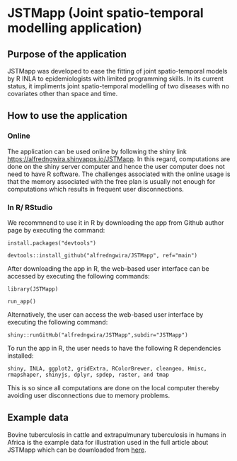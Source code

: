 # JSTMapp (Joint spatio-temporal modelling application)
## Purpose of the application
JSTMapp was developed to ease the fitting of joint spatio-temporal models by R INLA to epidemiologists with limited programming skills. In its current status, it impliments joint spatio-temporal modelling of two diseases with no covariates other than space and time.
## How to use the application
### Online
The application can be used online by following the shiny link https://alfredngwira.shinyapps.io/JSTMapp. In this regard, computations are done on the shiny server computer and hence the user computer does not need to have R software. The challenges associated with the online usage is that the memory associated with the free plan is usually not enough for computations which results in frequent user disconnections. 

### In R/ RStudio 
We recommnend to use it in R by downloading the app from Github author page by executing the command:

```install.packages("devtools")```

```devtools::install_github("alfredngwira/JSTMapp", ref="main")```

After downloading the app in R, the web-based user interface can be accessed by executing the following commands:

```library(JSTMapp)```

```run_app()```

Alternatively, the user can access the web-based user interface by executing the following command:

```shiny::runGitHub("alfredngwira/JSTMapp",subdir="JSTMapp")```

To run the app in R, the user needs to have the following R dependencies installed:

```shiny, INLA, ggplot2, gridExtra, RColorBrewer, cleangeo, Hmisc, rmapshaper, shinyjs, dplyr, spdep, raster, and tmap```

This is so since all computations are done on the local computer thereby avoiding user disconnections due to memory problems.

## Example data
Bovine tuberculosis in cattle and extrapulmunary tuberculosis in humans in Africa is the example data for illustration used in the full article about JSTMapp which can be downloaded from [here](https://github.com/alfredngwira/JSTMapp/blob/main/JSTMapp/joint.csv).
